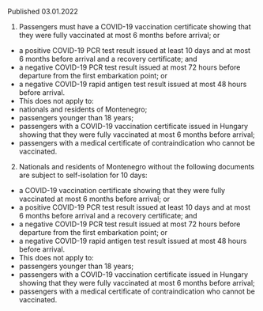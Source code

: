 Published 03.01.2022
1. Passengers must have a COVID-19 vaccination certificate showing that they were fully vaccinated at most 6 months before arrival; or
- a positive COVID-19 PCR test result issued at least 10 days and at most 6 months before arrival and a recovery certificate; and
- a negative COVID-19 PCR test result issued at most 72 hours before departure from the first embarkation point; or
- a negative COVID-19 rapid antigen test result issued at most 48 hours before arrival.
- This does not apply to:
- nationals and residents of Montenegro;
- passengers younger than 18 years;
- passengers with a COVID-19 vaccination certificate issued in Hungary showing that they were fully vaccinated at most 6 months before arrival;
- passengers with a medical certificate of contraindication who cannot be vaccinated.
2. Nationals and residents of Montenegro without the following documents are subject to self-isolation for 10 days:
- a COVID-19 vaccination certificate showing that they were fully vaccinated at most 6 months before arrival; or
- a positive COVID-19 PCR test result issued at least 10 days and at most 6 months before arrival and a recovery certificate; and
- a negative COVID-19 PCR test result issued at most 72 hours before departure from the first embarkation point; or
- a negative COVID-19 rapid antigen test result issued at most 48 hours before arrival.
- This does not apply to:
- passengers younger than 18 years;
- passengers with a COVID-19 vaccination certificate issued in Hungary showing that they were fully vaccinated at most 6 months before arrival;
- passengers with a medical certificate of contraindication who cannot be vaccinated.